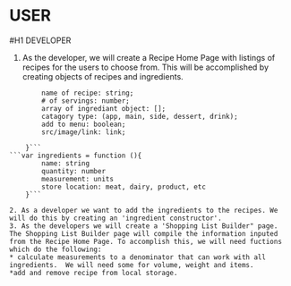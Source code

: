 # USER


#H1 DEVELOPER

1. As the developer, we will create a Recipe Home Page with listings of recipes for the users to choose from. This will be accomplished by creating objects of recipes and ingredients.    
```var Recipes = function(){
        name of recipe: string;
        # of servings: number;
        array of ingrediant object: [];
        catagory type: (app, main, side, dessert, drink);
        add to menu: boolean;
        src/image/link: link;

    }```
```var ingredients = function (){
        name: string
        quantity: number
        measurement: units
        store location: meat, dairy, product, etc
    }```

2. As a developer we want to add the ingredients to the recipes. We will do this by creating an 'ingredient constructor'.
3. As the developers we will create a 'Shopping List Builder" page.  The Shopping List Builder page will compile the information inputed from the Recipe Home Page. To accomplish this, we will need fuctions which do the following:
* calculate measurements to a denominator that can work with all ingredients.  We will need some for volume, weight and items.
*add and remove recipe from local storage.
